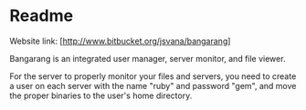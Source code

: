 # Readme

Website link: [http://www.bitbucket.org/jsvana/bangarang]

Bangarang is an integrated user manager, server monitor, and file viewer.

For the server to properly monitor your files and servers, you need to create a user on each server with the name "ruby" and password "gem", and move the proper binaries to the user's home directory.